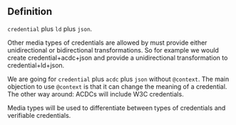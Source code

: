 ## Definition
`credential` plus `ld` plus `json`.

Other media types of credentials are allowed by must provide either unidirectional or bidirectional transformations.  So for example we would create credential+acdc+json and provide a unidirectional transformation to credential+ld+json.

We are going for `credential` plus `acdc` plus `json` without `@context`. The main objection to use `@context` is that it can change the meaning of a credential. 
The other way around: ACDCs will include W3C credentials.

Media types will be used to differentiate between types of credentials and verifiable credentials.